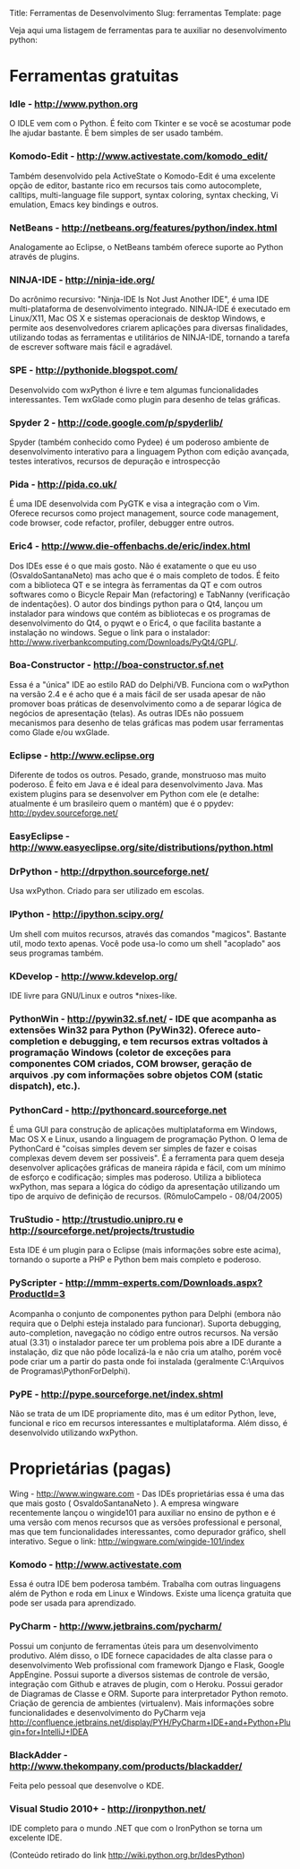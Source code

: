Title: Ferramentas de Desenvolvimento
Slug: ferramentas
Template: page

Veja aqui uma listagem de ferramentas para te auxiliar no desenvolvimento python:


# Ferramentas gratuitas

### Idle - http://www.python.org 
O IDLE vem com o Python. É feito com Tkinter e se você se acostumar pode lhe ajudar bastante. É bem simples de ser usado também.

### Komodo-Edit - http://www.activestate.com/komodo_edit/ 
Também desenvolvido pela ActiveState o Komodo-Edit é uma excelente opção de editor, bastante rico em recursos tais como autocomplete, calltips, multi-language file support, syntax coloring, syntax checking, Vi emulation, Emacs key bindings e outros.

### NetBeans - http://netbeans.org/features/python/index.html 
Analogamente ao Eclipse, o NetBeans também oferece suporte ao Python através de plugins.

### NINJA-IDE - http://ninja-ide.org/ 
Do acrônimo recursivo: "Ninja-IDE Is Not Just Another IDE", é uma IDE multi-plataforma de desenvolvimento integrado. NINJA-IDE é executado em Linux/X11, Mac OS X e sistemas operacionais de desktop Windows, e permite aos desenvolvedores criarem aplicações para diversas finalidades, utilizando todas as ferramentas e utilitários de NINJA-IDE, tornando a tarefa de escrever software mais fácil e agradável.

### SPE - http://pythonide.blogspot.com/
Desenvolvido com wxPython é livre e tem algumas funcionalidades interessantes. Tem wxGlade como plugin para desenho de telas gráficas.

### Spyder 2 - http://code.google.com/p/spyderlib/ 
Spyder (também conhecido como Pydee) é um poderoso ambiente de desenvolvimento interativo para a linguagem Python com edição avançada, testes interativos, recursos de depuração e introspecção

### Pida - http://pida.co.uk/
É uma IDE desenvolvida com PyGTK e visa a integração com o Vim. Oferece recursos como project management, source code management, code browser, code refactor, profiler, debugger entre outros.

### Eric4 - http://www.die-offenbachs.de/eric/index.html
Dos IDEs esse é o que mais gosto. Não é exatamente o que eu uso (OsvaldoSantanaNeto) mas acho que é o mais completo de todos. É feito com a biblioteca QT e se integra às ferramentas da QT e com outros softwares como o Bicycle Repair Man (refactoring) e TabNanny (verificação de indentações). O autor dos bindings python para o Qt4, lançou um instalador para windows que contém as bibliotecas e os programas de desenvolvimento do Qt4, o pyqwt e o Eric4, o que facilita bastante a instalação no windows. Segue o link para o instalador: http://www.riverbankcomputing.com/Downloads/PyQt4/GPL/.

### Boa-Constructor - http://boa-constructor.sf.net
Essa é a "única" IDE ao estilo RAD do Delphi/VB. Funciona com o wxPython na versão 2.4 e é acho que é a mais fácil de ser usada apesar de não promover boas práticas de desenvolvimento como a de separar lógica de negócios de apresentação (telas). As outras IDEs não possuem mecanismos para desenho de telas gráficas mas podem usar ferramentas como Glade e/ou wxGlade.

### Eclipse - http://www.eclipse.org
Diferente de todos os outros. Pesado, grande, monstruoso mas muito poderoso. É feito em Java e é ideal para desenvolvimento Java. Mas existem plugins para se desenvolver em Python com ele (e detalhe: atualmente é um brasileiro quem o mantém) que é o ppydev: http://pydev.sourceforge.net/

### EasyEclipse - http://www.easyeclipse.org/site/distributions/python.html

### DrPython - http://drpython.sourceforge.net/
Usa wxPython. Criado para ser utilizado em escolas.

### IPython - http://ipython.scipy.org/ 
Um shell com muitos recursos, através das comandos "magicos". Bastante util, modo texto apenas. Você pode usa-lo como um shell "acoplado" aos seus programas também.

### KDevelop - http://www.kdevelop.org/
IDE livre para GNU/Linux e outros *nixes-like.

### PythonWin - http://pywin32.sf.net/ - IDE que acompanha as extensões Win32 para Python (PyWin32). Oferece auto-completion e debugging, e tem recursos extras voltados à programação Windows (coletor de exceções para componentes COM criados, COM browser, geração de arquivos .py com informações sobre objetos COM (static dispatch), etc.).

### PythonCard - http://pythoncard.sourceforge.net 
É uma GUI para construção de aplicações multiplataforma em Windows, Mac OS X e Linux, usando a linguagem de programação Python. O lema de PythonCard é "coisas simples devem ser simples de fazer e coisas complexas devem devem ser possiveis". É a ferramenta para quem deseja desenvolver aplicações gráficas de maneira rápida e fácil, com um mínimo de esforço e codificação; simples mas poderoso. Utiliza a biblioteca wxPython, mas separa a lógica do código da apresentação utilizando um tipo de arquivo de definição de recursos. (RômuloCampelo - 08/04/2005)

###  TruStudio - http://trustudio.unipro.ru e http://sourceforge.net/projects/trustudio
Esta IDE é um plugin para o Eclipse (mais informações sobre este acima), tornando o suporte a PHP e Python bem mais completo e poderoso.

###  PyScripter - http://mmm-experts.com/Downloads.aspx?ProductId=3
Acompanha o conjunto de componentes python para Delphi (embora não requira que o Delphi esteja instalado para funcionar). Suporta debugging, auto-completion, navegação no código entre outros recursos. Na versão atual (3.31) o instalador parece ter um problema pois abre a IDE durante a instalação, diz que não pôde localizá-la e não cria um atalho, porém você pode criar um a partir do pasta onde foi instalada (geralmente C:\Arquivos de Programas\PythonForDelphi).

###  PyPE - http://pype.sourceforge.net/index.shtml
Não se trata de um IDE propriamente dito, mas é um editor Python, leve, funcional e rico em recursos interessantes e multiplataforma. Além disso, é desenvolvido utilizando wxPython.

# Proprietárias (pagas)
Wing - http://www.wingware.com - Das IDEs proprietárias essa é uma das que mais gosto ( OsvaldoSantanaNeto ). A empresa wingware recentemente lançou o wingide101 para auxiliar no ensino de python e é uma versão com menos recursos que as versões professional e personal, mas que tem funcionalidades interessantes, como depurador gráfico, shell interativo. Segue o link: http://wingware.com/wingide-101/index

### Komodo - http://www.activestate.com
Essa é outra IDE bem poderosa também. Trabalha com outras linguagens além de Python e roda em Linux e Windows. Existe uma licença gratuita que pode ser usada para aprendizado.

### PyCharm - http://www.jetbrains.com/pycharm/
Possui um conjunto de ferramentas úteis para um desenvolvimento produtivo. Além disso, o IDE fornece capacidades de alta classe para o desenvolvimento Web profissional com framework Django e Flask, Google AppEngine. Possui suporte a diversos sistemas de controle de versão, integração com Github e atraves de plugin, com o Heroku. Possui gerador de Diagramas de Classe e ORM. Suporte para interpretador Python remoto. Criação de gerencia de ambientes (virtualenv). Mais informações sobre funcionalidades e desenvolvimento do PyCharm veja http://confluence.jetbrains.net/display/PYH/PyCharm+IDE+and+Python+Plugin+for+IntelliJ+IDEA

### BlackAdder - http://www.thekompany.com/products/blackadder/
Feita pelo pessoal que desenvolve o KDE.

### Visual Studio 2010+ - http://ironpython.net/ 
IDE completo para o mundo .NET que com o IronPython se torna um excelente IDE.


(Conteúdo retirado do link http://wiki.python.org.br/IdesPython)
